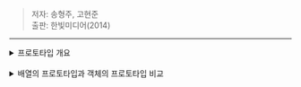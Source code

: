 > 저자: 송형주, 고현준<br>
> 출판: 한빛미디어(2014)<br>
***
<details>
<summary>프로토타입 개요</summary>
<div markdown="1">
<b>자바스크립트의 모든 객체는 자신의 부모 역할을 하는 객체와 연결되어 있다.</b><br>이것은 마치 객체지향의 상속 개념과 같이 부모 객체의 프로퍼티를 마치 자신의 것처럼 쓸 수 있는 것 같은 특징이 있다. 자바스크립트에서는 이러한 <b>부모 객체를 프로토타입 객체(짧게는 프로토타입)</b>라고 부른다.<br>
<img width="500" alt="prototype" src="./image/prototype.png"><br>
객체 리터럴 방식으로 foo 객체를 생성하고, 이 객체의 toString() 메서드를 출력할 경우 해당 객체에는 toString() 메서드가 없으므로 에러가 발생해야 하지만 정상적으로 결과가 출력된 것을 확인할 수 있다.  
<pre>
<code>
console.log(foo.toString())  // object Object
</code>
</pre>
foo 객체의 프로토타입에 toString() 메서드가 이미 정의되어 있고, foo 객체가 상속처럼 해당 메서드를 호출했기 때문이다.<br>
객체 리터럴로 생성한 name과 age 프로퍼티 이외에도 foo 객체에 [[Prototype]] 프로퍼티가 있다는 것을 확인할 수 있다. 이 프로퍼티가 바로 foo 객체의 부모인 프로토타입 객체를 가리킨다.<br>
ECMAScript 명세서에는 <b>자바스크립트의 모든 객체는 자신의 프로토타입을 가리키는 [[Prototype]] 이라는 숨겨진 프로퍼티를 가진다</b>고 설명하고 있다. 즉, foo 객체는 자신의 부모 객체를 [[Prototype]] 이라는 내부 프로퍼티로 연결하고 있는 것이다.<br>   
<b>모든 객체의 프로토타입은 자바스크립트의 룰에 따라 객체를 생성할 때 결정</b>된다.<br>  
객체 리터럴 방식으로 생성된 객체의 경우 Object.prototype 객체가 프로토타입 객체가 된다. 이 객체에 toString(), valueOf() 등과 같은 모든 객체에서 호출 가능한 자바스크립트 기본 내장 메서드가 포함되어 있다. 그 결과 foo 객체는 foo.toString()과 같이 <u>자신의 프로토타입인 Object.prototype 객체에 포함된 다양한 메서드를 마치 자신의 프로퍼티인 것처럼 상속받아 사용</u>할 수 있다.<br>
또한, 객체를 생성할 때 결정된 프로토타입 객체는 임의의 다른 객체로 변경하는 것도 가능하다. 즉, 부모 객체를 동적으로 바꿀 수도 있는 것이다. 자바스크립트에서는 이러한 특징을 활용해서 객체 상속의 기능을 구현한다.<br>
- 49 ~ 52쪽
</div>
</details>
<br>
<details>
<summary>배열의 프로토타입과 객체의 프로토타입 비교</summary>
<div markdown="1">
객체 리터럴 방식으로 생성한 객체의 경우, 객체 표준 메서드를 저장하고 있는 Object.prototype 객체가 프로토타입이다. 반면에 배열의 경우 Array.prototype 객체가 부모 객체인 프로토타입이 된다.<br> Array.prototype 객체는 배열에서 사용할 push(), pop() 같은 표준 메서드를 포함하고 있다. 그리고 <b>Array.prototype 객체의 프로토타입은 Object.prototype 객체</b>가 된다.
객체는 자신의 프로토타입이 가지는 모든 프로퍼티 및 메서드를 상속받아 사용할 수 있다고 했으므로, <u>배열은 Array.prototype에 포함된 배열 표준 메서드와 Object.prototype의 표준 메서드들을 모두 사용</u>할 수 있다.<br>
<img width="500" alt="array.prototype" src="./image/Array.prototype.png"><br>
emptyArray 배열의 프로토타입을 나타내는 emptyArray.__proto__는 Array(0) 객체를 가리키는데 이것이 바로 Array.prototype 객체를 나타낸다. 자세히 보면 이 객체 내에 push() 메서드를 비롯한 다양한 자바스크립트의 표준 메서드가 있다는 것을 확인할 수 있다. 그리고 Array.prototype 객체 역시 __proto__ 프로퍼티가 있다는 것을 알 수 있으며, 이 값은 Object.prototype을 가리킨다.<br>
<img width="500" alt="object.prototype" src="./image/Object.prototype.png"><br>
반면에 emptyObject는 일반 객체이므로, 그것의 프로토타입인 __prototype__ 프로퍼티가 Object.prototype을 가리키고 있다는 것을 확인할 수 있다.<br>
- 59 ~ 60쪽
</div> 
</details>